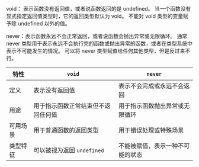 void： 表示函数没有返回值，或者说函数返回的是 undefined。 当一个函数没有显式指定返回值类型时，它的返回类型默认为 void。 不能对 void 类型的变量赋予除 undefined 以外的值。

never：表示函数永远不会正常返回，或者说函数会抛出异常或无限循环。 通常 never 类型用于表示永远不会执行完的函数或抛出异常的函数，或者在类型系统中表示不可能发生的情况。 可以将 never 类型赋值给任何其他类型，但是反过来不行。

| 特性     | `void`                             | `never`                          |
| -------- | ---------------------------------- | -------------------------------- |
| 定义     | 表示没有返回值                     | 表示不会完成或永远不会返回       |
| 用途     | 用于指示函数正常结束但不返回任何值 | 用于指示函数抛出异常或无限循环   |
| 可用场景 | 用于普通函数的返回类型             | 用于错误处理或特殊场景           |
| 类型特征 | 可以被视为返回 `undefined`         | 不能被赋值，表示一种不可能的状态 |